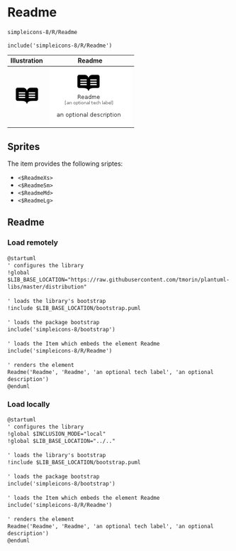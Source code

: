 # Readme


```text
simpleicons-8/R/Readme
```

```text
include('simpleicons-8/R/Readme')
```



| Illustration | Readme |
| :---: | :---: |
| ![illustration for Illustration](../../simpleicons-8/R/Readme.png) | ![illustration for Readme](../../simpleicons-8/R/Readme.Local.png) |



## Sprites
The item provides the following sriptes:

- `<$ReadmeXs>`
- `<$ReadmeSm>`
- `<$ReadmeMd>`
- `<$ReadmeLg>`





## Readme

### Load remotely
```plantuml
@startuml
' configures the library
!global $LIB_BASE_LOCATION="https://raw.githubusercontent.com/tmorin/plantuml-libs/master/distribution"

' loads the library's bootstrap
!include $LIB_BASE_LOCATION/bootstrap.puml

' loads the package bootstrap
include('simpleicons-8/bootstrap')

' loads the Item which embeds the element Readme
include('simpleicons-8/R/Readme')

' renders the element
Readme('Readme', 'Readme', 'an optional tech label', 'an optional description')
@enduml
```

### Load locally
```plantuml
@startuml
' configures the library
!global $INCLUSION_MODE="local"
!global $LIB_BASE_LOCATION="../.."

' loads the library's bootstrap
!include $LIB_BASE_LOCATION/bootstrap.puml

' loads the package bootstrap
include('simpleicons-8/bootstrap')

' loads the Item which embeds the element Readme
include('simpleicons-8/R/Readme')

' renders the element
Readme('Readme', 'Readme', 'an optional tech label', 'an optional description')
@enduml
```

